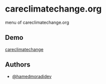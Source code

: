 # careclimatechange.org



menu of careclimatechange.org


## Demo

[careclimatechange](https://hamedmoradidev.github.io/careclimatechange.org/)

## Authors

- [@hamedmoradidev](https://github.com/hamedmoradidev)

